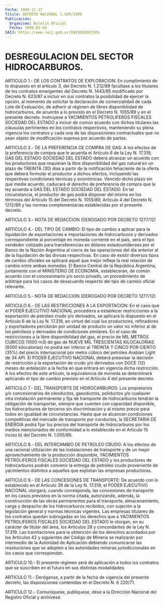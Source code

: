 ```yaml
---
Fecha: 1989-12-27
Título: DECRETO NACIONAL 1.589/1989
Publicación:
  Organismo: Boletín Oficial
  Fecha: 1990-01-04
SAIJ: https://www.saij.gob.ar/DN19892001589
---
```

# DESREGULACION DEL SECTOR HIDROCARBUROS.

<a id="1"></a>
ARTICULO  1.- DE LOS CONTRATOS DE EXPLORACION: En cumplimiento de  lo dispuesto  en  el  artículo  3,  del  Decreto  N.  1.212/89 facúltase  a  los titulares de los contratos emergentes del Decreto N. 1443/85 modificado  por Decreto  N.  623/87  a  incluir  en sus contratos  la  posibilidad  de  ejercer  la  opción,  al momento de solicitar  la  declaración de  comercialidad  de cada  Lote    de Evaluación,  de  adherir  al  régimen  de  libres disponibilidad de hidrocarburos, de acuerdo a lo previsto en el  Decreto N. 1055/89 y en  el  presente  decreto.  Instrúyese  a YACIMIENTOS  PETROLIFEROS FISCALES SOCIEDAD DEL ESTADO a incluir de  común acuerdo con dichos titulares las cláusulas pertinentes en los contratos  respectivos, manteniendo  su  plena  vigencia  los  contratos  y cada una de las disposiciones  contractuales  que no  sean  objeto de modificación expresa por acuerdo de partes.

<a id="2"></a>
ARTICULO 2.- DE LA PREFERENCIA DE COMPRA DE GAS: A los efectos de la preferencia de compra que le acuerda el Artículo 6 de la Ley N. 17.319,  GAS DEL  ESTADO SOCIEDAD DEL ESTADO deberá alcanzar un acuerdo con los productores que  requieran la libre disponibilidad del gas natural en un plazo de TREINTA (30)  días  a  partir de la notificación  fehaciente  de  la  oferta  que deberá  formular  el productor  a dichos efectos, incluyendo las respectivas condiciones técnicas y económicas.  Vencido  dicho plazo sin que medie acuerdo, caducará el derecho de preferencia  de  compra que la ley acuerda a GAS  DEL ESTADO  SOCIEDAD  DEL  ESTADO. En tal  circunstancia,  el productor  de gas podrá disponer del  mismo  en  los  términos  del Artículo 15 del  Decreto  N.  1055/89,  Artículo  4 del Decreto N. 1212/89 y las normas complementarias establecidas por  el  presente decreto.

<a id="3"></a>
ARTICULO 3.- NOTA DE REDACCION (DEROGADO POR DECRETO 1277/12)

<a id="4"></a>
ARTICULO  4.-  DEL TIPO DE CAMBIO: El tipo de cambio a aplicar para la liquidación de exportaciones e importaciones de hidrocarburos y derivados correspondiente  al porcentaje en moneda corriente  en  el  país,  será  el tipo  vendedor  cotizado   para transferencias  en  dólares  estadounidenses por  el  Banco  de la Nación  Argentina al cierre de las operaciones del día anterior  al de la liquidación  de  las  divisas respectivas. En caso de existir diversos tipos de cambio oficiales  se  aplicará  aquel  que  mejor refleje  la  real  relación de cambio entre ambas monedas. El Banco Central de la República  Argentina, juntamente con el MINISTERIO DE ECONOMIA, establecerán, de  común  acuerdo con el concesionario y/o socio  privado, un procedimiento de arbitraje  para  los  casos  de desacuerdo    respecto   del tipo  de  cambio  oficial  relevante.

<a id="5"></a>
ARTICULO  5.-  NOTA DE REDACCION (DEROGADO POR DECRETO 1277/12)

<a id="6"></a>
ARTICULO 6.- DE LAS RESTRICCIONES A LA EXPORTACION: En el caso que el PODER EJECUTIVO NACIONAL procediera a establecer restricciones  a la exportación de petróleo crudo y/o derivados, se aplicará lo dispuesto  en  el Artículo  6  de la Ley N. 17.319, en virtud  del  cual  los  productores, refinadores   y  exportadores percibirán por unidad de producto un valor no inferior  al  de  los petróleos y derivados de condiciones similares.  En  el  caso de restricciones a la libre disponibilidad del gas, el precio de MIL  METROS  CUBICOS  (1000  m3)  de  gas  de  NUEVE MIL TRESCIENTAS KILOCALORIAS (9300 kilocalorías) no podrá ser inferior al TREINTA Y CINCO  POR CIENTO  (35%) del precio internacional por metro cúbico del petróleo Arabian Light de 34 API.  El  PODER  EJECUTIVO  NACIONAL  deberá  preavisar  la  decisión  de restricción a la exportación de crudo  y/o  derivados con DOCE (12) meses  de antelación a la fecha en que entrará  en  vigencia  dicha restricción.  A  los  efectos  de este artículo, la equivalencia de moneda se determinará aplicando  el  tipo  de cambio previsto en el Artículo 4 del presente decreto.

<a id="7"></a>
ARTICULO 7.- DEL TRANSPORTE DE HIDROCARBUROS: Los propietarios y/o concesionarios   de  oleoductos,  gasoductos,  poliductos  y/o cualquier  otra instalación  permanente  y  fija  de  transporte de hidrocarburos  tendrán  la obligación de transportar, siempre  que cuenten con capacidad disponible,  los hidrocarburos  de  terceros sin  discriminación  y  al  mismo precio para todos en igualdad  de circunstancias. Hasta que se  alcancen condiciones competitivas del mercado  de  transporte por conductos,  la  SECRETARIA  DE  ENERGIA podrá fijar los  precios  del  transporte  de hidrocarburos por los medios mencionados de conformidad a lo establecido  en  el Artículo 15 inciso b) del Decreto N. 1.055/89.

<a id="8"></a>
ARTICULO  8.- DEL INTERCAMBIO DE PETROLEO CRUDO: A los efectos de una racional  utilización  de  las instalaciones de transporte y de    un  mejor aprovechamiento  de  la  producción    disponible, YACIMIENTOS  PETROLIFEROS FISCALES  SOCIEDAD  DEL  ESTADO  y  los productores  de    hidrocarburos podrán  convenir  la  entrega  de petróleo crudo proveniente  de yacimientos distintos a aquellos que explotan las empresas productoras.

<a id="9"></a>
ARTICULO  9.- DE LAS CONCESIONES DE TRANSPORTE: De acuerdo con lo establecido en  el  Artículo  39  de  la Ley N. 17.319, el PODER EJECUTIVO NACIONAL otorgará, cuando corresponda,  las  concesiones de  transporte    en los  casos  previstos  en  la  norma  citada, autorizando, además,  la construcción de las obras permanentes para el transporte, almacenamiento, carga y despacho de los hidrocarburos recibidos,  con  sujeción a la legislación general y normas técnicas vigentes. Las empresas titulares  de  los contratos quedan  subrogadas  en  los derechos que a YACIMIENTOS PETROLIFEROS FISCALES SOCIEDAD DEL ESTADO  le otorgan, en su carácter de titular del área, los Artículos 28 y concordantes  de la Ley N. 17.319. Las tramitaciones para la obtención de los derechos  acordados  por los Artículos  42 y siguientes del Código de Minería se realizarán  por intermedio de  la  Autoridad de Aplicación debiendo comunicarse las resoluciones que se adopten a las autoridades mineras jurisdiccionales en los casos que correspondan.

<a id="10"></a>
ARTICULO  10.-  El presente régimen será de aplicación a todos los contratos que se suscriben  en  el  futuro  en  sus  distintas modalidades.

<a id="11"></a>
ARTICULO  11.- Deróganse, a partir de la fecha de vigencia del presente decreto,  las  disposiciones contenidas en el Decreto N. 6 220/71.

<a id="12"></a>
ARTICULO  12.-  Comuníquese,  publíquese,  dése a la Dirección Nacional del Registro Oficial y archívese.